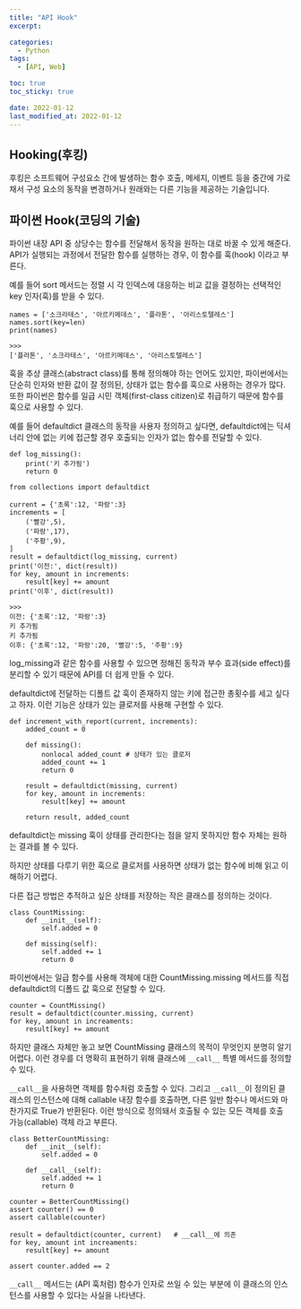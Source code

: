 ```yaml
---
title: "API Hook"
excerpt:

categories:
  - Python
tags:
  - [API, Web]

toc: true
toc_sticky: true

date: 2022-01-12
last_modified_at: 2022-01-12
---
```


## Hooking(후킹)

후킹은 소프트웨어 구성요소 간에 발생하는 함수 호출, 메세지, 이벤트 등을 중간에 가로채서 구성 요소의 동작을 변경하거나 원래와는 다른 기능을 제공하는 기술입니다.

## 파이썬 Hook(코딩의 기술)

파이썬 내장 API 중 상당수는 함수를 전달해서 동작을 원하는 대로 바꿀 수 있게 해준다. API가 실행되는 과정에서 전달한 함수를 실행하는 경우, 이 함수를 훅(hook) 이라고 부른다.

예를 들어 sort 메서드는 정렬 시 각 인덱스에 대응하는 비교 값을 결정하는 선택적인 key 인자(훅)를 받을 수 있다.

```
names = ['소크라테스', '아르키메데스', '플라톤', '아리스토텔레스']
names.sort(key=len)
print(names)

>>>
['플라톤', '소크라테스', '아르키메데스', '아리스토텔레스']
```

훅을 추상 클래스(abstract class)를 통해 정의해야 하는 언어도 있지만, 파이썬에서는 단순히 인자와 반환 값이 잘 정의된, 상태가 없는 함수를 훅으로 사용하는 경우가 많다. 또한 파이썬은 함수를 일급 시민 객체(first-class citizen)로 취급하기 때문에 함수를 훅으로 사용할 수 있다.

예를 들어 defaultdict 클래스의 동작을 사용자 정의하고 싶다면, defaultdict에는 딕셔너리 안에 없는 키에 접근할 경우 호출되는 인자가 없는 함수를 전달할 수 있다.

```
def log_missing():
    print('키 추가됨')
    return 0

from collections import defaultdict

current = {'초록':12, '파랑':3}
increments = [
    ('빨강',5),
    ('파랑',17),
    ('주황',9),
]
result = defaultdict(log_missing, current)
print('이전:', dict(result))
for key, amount in increments:
    result[key] += amount
print('이후', dict(result))

>>>
이전: {'초록':12, '파랑':3}
키 추가됨
키 추가됨
이후: {'초록':12, '파랑':20, '빨강':5, '주황':9}
```

log_missing과 같은 함수를 사용할 수 있으면 정해진 동작과 부수 효과(side effect)를 분리할 수 있기 때문에 API를 더 쉽게 만들 수 있다.

defaultdict에 전달하는 디폴트 값 훅이 존재하지 않는 키에 접근한 총횟수를 세고 싶다고 하자. 이런 기능은 상태가 있는 클로저를 사용해 구현할 수 있다.

```
def increment_with_report(current, increments):
    added_count = 0

    def missing():
        nonlocal added_count # 상태가 있는 클로저
        added_count += 1
        return 0

    result = defaultdict(missing, current)
    for key, amount in increments:
        result[key] += amount

    return result, added_count
```

defaultdict는 missing 훅이 상태를 관리한다는 점을 알지 못하지만 함수 자체는 원하는 결과를 볼 수 있다.

하지만 상태를 다루기 위한 훅으로 클로저를 사용하면 상태가 없는 함수에 비해 읽고 이해하기 어렵다.

다른 접근 방법은 추적하고 싶은 상태를 저장하는 작은 클래스를 정의하는 것이다.

```
class CountMissing:
    def __init__(self):
        self.added = 0

    def missing(self):
        self.added += 1
        return 0
```

파이썬에서는 일급 함수를 사용해 객체에 대한 CountMissing.missing 메서드를 직접 defaultdict의 디폴드 값 훅으로 전달할 수 있다.

```
counter = CountMissing()
result = defaultdict(counter.missing, current)
for key, amount in increaments:
    result[key] += amount
```

하지만 클래스 자체만 놓고 보면 CountMissing 클래스의 목적이 무엇인지 분명히 알기 어렵다. 이런 경우를 더 명확히 표현하기 위해 클래스에 `__call__` 특별 메서드를 정의할 수 있다.

`__call__`을 사용하면 객체를 함수처럼 호출할 수 있다. 그리고 `__call__`이 정의된 클래스의 인스턴스에 대해 callable 내장 함수를 호출하면, 다른 일반 함수나 메서드와 마찬가지로 True가 반환된다. 이런 방식으로 정의돼서 호출될 수 있는 모든 객체를 호출 가능(callable) 객체 라고 부른다.

```
class BetterCountMissing:
    def __init__(self):
        self.added = 0

    def __call__(self):
        self.added += 1
        return 0

counter = BetterCountMissing()
assert counter() == 0
assert callable(counter)
```

```
result = defaultdict(counter, current)   # __call__에 의존
for key, amount int increaments:
    result[key] += amount

assert counter.added == 2
```

`__call__` 메서드는 (API 훅처럼) 함수가 인자로 쓰일 수 있는 부분에 이 클래스의 인스턴스를 사용할 수 있다는 사실을 나타낸다.
